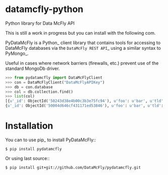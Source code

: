 datamcfly-python
================

Python library for Data McFly API

This is still a work in progress but you can install with the following com.

PyDataMcFly is a Python_ client library that contains tools for accessing to
DataMcFly databases via the `DataMcFly REST API`_ using a similar syntax to PyMongo_.

Useful in cases where network barriers (firewalls, etc.)  prevent use of the
standard MongoDb driver.

```python
>>> from pydatamcfly import DataMcFlyClient
>>> con = DataMcFlyClient("DataMcFlyAPIKey")
>>> db = con.database
>>> col = db.collection.find()
>>> list(col)
[{u'_id': ObjectId('50243d38e4b00c3b3e75fc94'), u'foo': u'bar', u'tld': u'com'},
{u'_id': ObjectId('50004d646cf431171ed53846'), u'foo': u'bar', u'tld': u'org'}]
```

Installation
============

You can to use pip_ to install PyDataMcFly::

	$ pip install pydatamcfly

Or using last source::

	$ pip install git+git://github.com/DataMcFly/pydatamcfly.git
